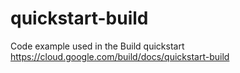 # quickstart-build
Code example used in the Build quickstart
https://cloud.google.com/build/docs/quickstart-build 
